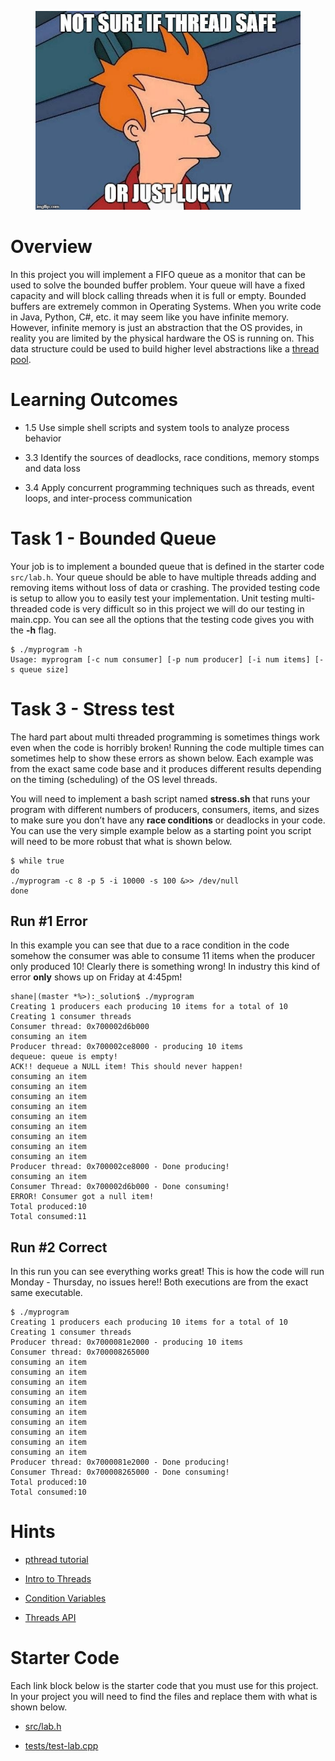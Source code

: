 <figure>
<img src="./images/p5-meme.jpg" alt="Fun times" />
</figure>

# Overview

In this project you will implement a FIFO queue as a monitor that can be
used to solve the bounded buffer problem. Your queue will have a fixed
capacity and will block calling threads when it is full or empty.
Bounded buffers are extremely common in Operating Systems. When you
write code in Java, Python, C#, etc. it may seem like you have infinite
memory. However, infinite memory is just an abstraction that the OS
provides, in reality you are limited by the physical hardware the OS is
running on. This data structure could be used to build higher level
abstractions like a [thread
pool](https://en.wikipedia.org/wiki/Thread_pool).

# Learning Outcomes

-   1.5 Use simple shell scripts and system tools to analyze process
    behavior

-   3.3 Identify the sources of deadlocks, race conditions, memory
    stomps and data loss

-   3.4 Apply concurrent programming techniques such as threads, event
    loops, and inter-process communication

# Task 1 - Bounded Queue

Your job is to implement a bounded queue that is defined in the starter
code `src/lab.h`. Your queue should be able to have multiple threads
adding and removing items without loss of data or crashing. The provided
testing code is setup to allow you to easily test your implementation.
Unit testing multi-threaded code is very difficult so in this project we
will do our testing in main.cpp. You can see all the options that the
testing code gives you with the **-h** flag.

    $ ./myprogram -h
    Usage: myprogram [-c num consumer] [-p num producer] [-i num items] [-s queue size]

# Task 3 - Stress test

The hard part about multi threaded programming is sometimes things work
even when the code is horribly broken! Running the code multiple times
can sometimes help to show these errors as shown below. Each example was
from the exact same code base and it produces different results
depending on the timing (scheduling) of the OS level threads.

You will need to implement a bash script named **stress.sh** that runs
your program with different numbers of producers, consumers, items, and
sizes to make sure you don’t have any **race conditions** or deadlocks
in your code. You can use the very simple example below as a starting
point you script will need to be more robust that what is shown below.

    $ while true
    do
    ./myprogram -c 8 -p 5 -i 10000 -s 100 &>> /dev/null
    done

## Run \#1 Error

In this example you can see that due to a race condition in the code
somehow the consumer was able to consume 11 items when the producer only
produced 10! Clearly there is something wrong! In industry this kind of
error **only** shows up on Friday at 4:45pm!

    shane|(master *%>):_solution$ ./myprogram
    Creating 1 producers each producing 10 items for a total of 10
    Creating 1 consumer threads
    Consumer thread: 0x700002d6b000
    consuming an item
    Producer thread: 0x700002ce8000 - producing 10 items
    dequeue: queue is empty!
    ACK!! dequeue a NULL item! This should never happen!
    consuming an item
    consuming an item
    consuming an item
    consuming an item
    consuming an item
    consuming an item
    consuming an item
    consuming an item
    consuming an item
    Producer thread: 0x700002ce8000 - Done producing!
    consuming an item
    Consumer Thread: 0x700002d6b000 - Done consuming!
    ERROR! Consumer got a null item!
    Total produced:10
    Total consumed:11

## Run \#2 Correct

In this run you can see everything works great! This is how the code
will run Monday - Thursday, no issues here!! Both executions are from
the exact same executable.

    $ ./myprogram
    Creating 1 producers each producing 10 items for a total of 10
    Creating 1 consumer threads
    Producer thread: 0x7000081e2000 - producing 10 items
    Consumer thread: 0x700008265000
    consuming an item
    consuming an item
    consuming an item
    consuming an item
    consuming an item
    consuming an item
    consuming an item
    consuming an item
    consuming an item
    consuming an item
    Producer thread: 0x7000081e2000 - Done producing!
    Consumer Thread: 0x700008265000 - Done consuming!
    Total produced:10
    Total consumed:10

# Hints

-   [pthread tutorial](https://computing.llnl.gov/tutorials/pthreads/)

-   [Intro to
    Threads](http://pages.cs.wisc.edu/~remzi/OSTEP/threads-intro.pdf)

-   [Condition
    Variables](http://pages.cs.wisc.edu/~remzi/OSTEP/threads-cv.pdf)

-   [Threads API](http://pages.cs.wisc.edu/~remzi/OSTEP/threads-api.pdf)

# Starter Code

Each link block below is the starter code that you must use for this
project. In your project you will need to find the files and replace
them with what is shown below.

-   [src/lab.h](https://gist.github.com/shanep/f0944f31e186d9820edc53d648ef4dff)

-   [tests/test-lab.cpp](https://gist.github.com/shanep/cf3c1f27cd54b299ffa5e3144ce8b715)
